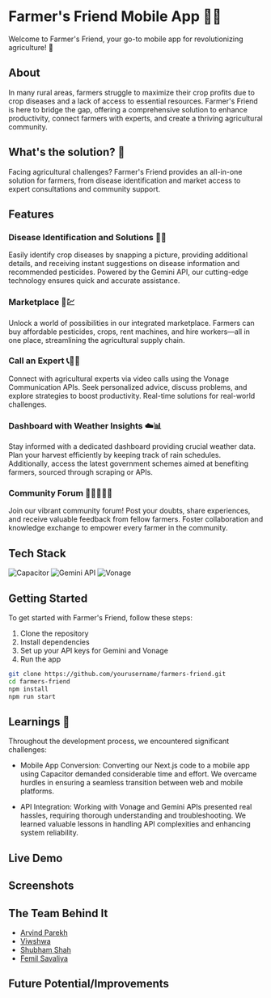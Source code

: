 # Farmer's Friend Mobile App 🌾📱

Welcome to Farmer's Friend, your go-to mobile app for revolutionizing agriculture! 🚀

## About

In many rural areas, farmers struggle to maximize their crop profits due to crop diseases and a lack of access to essential resources. Farmer's Friend is here to bridge the gap, offering a comprehensive solution to enhance productivity, connect farmers with experts, and create a thriving agricultural community.

## What's the solution? 🌿

Facing agricultural challenges? Farmer's Friend provides an all-in-one solution for farmers, from disease identification and market access to expert consultations and community support.

## Features

### Disease Identification and Solutions 🌿🤖

Easily identify crop diseases by snapping a picture, providing additional details, and receiving instant suggestions on disease information and recommended pesticides. Powered by the Gemini API, our cutting-edge technology ensures quick and accurate assistance.

### Marketplace 🛒💹

Unlock a world of possibilities in our integrated marketplace. Farmers can buy affordable pesticides, crops, rent machines, and hire workers—all in one place, streamlining the agricultural supply chain.

### Call an Expert 📞👩‍🌾

Connect with agricultural experts via video calls using the Vonage Communication APIs. Seek personalized advice, discuss problems, and explore strategies to boost productivity. Real-time solutions for real-world challenges.

### Dashboard with Weather Insights ☁️📊

Stay informed with a dedicated dashboard providing crucial weather data. Plan your harvest efficiently by keeping track of rain schedules. Additionally, access the latest government schemes aimed at benefiting farmers, sourced through scraping or APIs.

### Community Forum 👩‍🌾🤝👨‍🌾

Join our vibrant community forum! Post your doubts, share experiences, and receive valuable feedback from fellow farmers. Foster collaboration and knowledge exchange to empower every farmer in the community.

## Tech Stack

<!-- - **Framework:** Next.js
- **Mobile App Conversion:** Capacitor
- **Disease Identification:** Gemini API
- **Communication:** Vonage Communication APIs -->

<!-- ![Next.js](https://img.shields.io/badge/Next.js-%23000000.svg?&style=for-the-badge&logo=next.js&logoColor=white) -->
![Capacitor](https://img.shields.io/badge/Capacitor-%23424242.svg?&style=for-the-badge&logo=capacitor&logoColor=white)
![Gemini API](https://img.shields.io/badge/Gemini%20API-%2300ADEF.svg?&style=for-the-badge&logoColor=white)
![Vonage](https://img.shields.io/badge/Vonage-%230056D2.svg?&style=for-the-badge&logo=vonage&logoColor=white)

## Getting Started

To get started with Farmer's Friend, follow these steps:

1. Clone the repository
2. Install dependencies
3. Set up your API keys for Gemini and Vonage
4. Run the app

```bash
git clone https://github.com/yourusername/farmers-friend.git
cd farmers-friend
npm install
npm run start
```

## Learnings 🌿

Throughout the development process, we encountered significant challenges:

- Mobile App Conversion: Converting our Next.js code to a mobile app using Capacitor demanded considerable time and effort. We overcame hurdles in ensuring a seamless transition between web and mobile platforms.

- API Integration: Working with Vonage and Gemini APIs presented real hassles, requiring thorough understanding and troubleshooting. We learned valuable lessons in handling API complexities and enhancing system reliability.

## Live Demo


## Screenshots


## The Team Behind It

- [Arvind Parekh](https://twitter.com/ArvindParekh_21)
- [Viwshwa]()
- [Shubham Shah]()
- [Femil Savaliya]()

## Future Potential/Improvements

